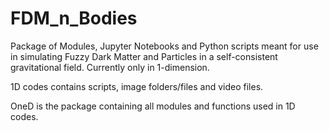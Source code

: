 # FDM_n_Bodies
Package of Modules, Jupyter Notebooks and Python scripts meant for use in simulating Fuzzy Dark Matter and Particles in a self-consistent gravitational field. Currently only in 1-dimension.

1D codes contains scripts, image folders/files and video files.

OneD is the package containing all modules and functions used in 1D codes.
